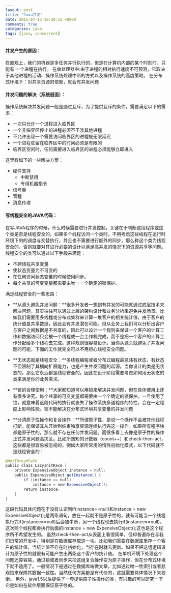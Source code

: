 ```yaml
---
layout: post
title: "Java并发"
date: 2015-07-13 10:20:15 +0800
comments: true
categories: java
tags: [java, concurrent]
---
```


#### **并发产生的原因：**
在直观上，我们的机器是多任务并行执行的，但是在计算机内部的某个时刻时，只能有 一个进程在执行。
在单处理器中:由于进程的相对执行速度不可预测，它取决于其他进程的活动、操作系统处理中断的方式以及操作系统的高度策略。
在分布式环境下：对共享资源的依赖，就会有并发问题

#### **并发问题的解决（系统层面）：**
操作系统解决并发问题一般是通过互斥，为了提供互斥的条件，需要满足以下的需求：

- 一次只允许一个进程进入临界区
- 一个非临界区停止的进程必须不干涉其他进程
- 不允许出现一个需要访问临界区的进程被无限延迟
- 一个进程驻留在临界区中的时间必须是有限的
- 临界区空闲时，任何需要进入临界区的进程必须能够立即进入

<!--more-->

这里有如下的一些解决方案：

- 硬件支持
	- 中断禁用
	- 专用机器指令
- 信号量
- 管程
- 消息传递

#### **写线程安全的JAVA代码：**

在写JAVA程序的时候，什么时候需要进行并发控制，关键在于判断这段程序或这个类是否是线程安全的。如果多个线程访问一个类时，不用考虑这些线程在运行时环境下的的调度与交替执行，并且也不需要进行额外的同步，那么称这个类为线程安全的，否则就要对其进行必要的设计以满足高并发的情况下的资源共享等问题。线程安全的类可以通过以下手段来满足：

- 不跨线程共享变量
- 使状态变量为不可变的
- 在任何访问状态变量的时候使用同步。
- 每个共享的可变变量都需要由唯一一个确定的锁保护。

满足线程安全的一些思路：

- **从源头避免并发问题：**很多开发者一想到有并发的可能就通过底层技术来解决问题，其实往往可以通过上层的架构设计和业务分析来避免并发场景。比如我们需要用多线程或分布式集群来计算一堆客户的相关统计值，由于客户的统计值是共享数据，因此会有并发潜在可能。但从业务上我们可以分析出客户与客户之间数据是不共享的，因此可以设计一个规则来保证一个客户的计算工作和数据访问只会被一个线程或一台工作机完成，而不是把一个客户的计算工作分配给多个线程去完成。这种规则很容易设计。当你从源头就避免了并发问题的可能，下面的工作就完全可以不用担心线程安全问题。

- **无状态就是线程安全：**多线程编程或者分布式编程最忌讳有状态，有状态不但限制了其横向扩展能力，也是产生并发问题的起源。当你设计的类是无状态的，那么它永远都是线程安全的。因此在设计阶段需要考虑如何用无状态的类来满足你的业务需求。

- **锁的合理使用：**大家都知道可以用锁来解决并发问题，但在具体使用上还有很多讲究。每个共享的可变变量都需要由一个个确定的锁保护。一旦使用了锁，就意味着这段代码的执行就丧失了操作系统多道程序的特性，会在一定程度上影响性能。锁不能解决在分布式环境共享变量的并发问题

- **分清原子性操作和复合操作：**所谓原子性，是说一个操作不会被其他线程打断，能保证其从开始到结束独享资源连续执行完这一操作。如果所有程序块都是原子性的，那么就不存在任何并发问题。而很多看上去像是原子性的操作正式并发问题高灾区。比如所熟知的计数器（count++）和check-then-act，这些都是很容易被忽视的，例如大家所常用的惰性初始化模式，以下代码就不是线程安全的：
```java
@NotThreadSafe  
public class LazyInitRace {  
    private ExpensiveObject instance = null;  
    public ExpensiveObject getInstance() {  
        if (instance == null)  
            instance = new ExpensiveObject();  
        return instance;  
    }  
}
```
这段代码具体问题在于没有认识到if(instance==null)和instance = new ExpensiveObject();是两条语句，放在一起就不是原子性的，就有可能当一个线程执行完if(instance==null)后会被中断，另一个线程也去执行if(instance==null)，这次两个线程都会执行后面的instance = new ExpensiveObject();这也是这个程序所不希望发生的。
虽然check-then-act从表面上看很简单，但却普遍存在与我们日常的开发中，特别是在数据库存取这一块。比如我们需要在数据库里存一个客户的统计值，当统计值不存在时初始化，当存在时就去更新。如果不把这组逻辑设计为原子性的就很有可能产生出两条这个客户的统计值。
在单机环境下处理这个问题还算容易，通过锁或者同步来把这组复合操作变为原子操作，但在分布式环境下就不适用了。一般情况下是通过在数据库端做文章，比如通过唯一性索引或者悲观锁来保障其数据一致性。当然任何方案都是有代价的，这就需要具体情况下来权衡。
另外，java1.5以后提供了一套提供原子性操作的类，有兴趣的可以研究一下它是如何在软件层面保证原子性的。


